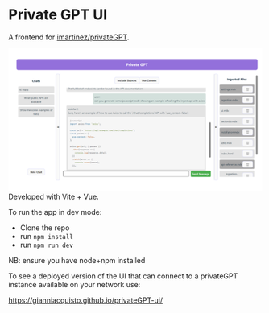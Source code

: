 # Private GPT UI

A frontend for [imartinez/privateGPT](https://github.com/imartinez/privateGPT).

![Example Frontend](src/assets/frontend-screenshot.png)
Developed with Vite + Vue.

To run the app in dev mode:
 - Clone the repo
 - run `npm install`
 - run `npm run dev`

 NB: ensure you have node+npm installed

 To see a deployed version of the UI that can connect to a privateGPT instance available on your network use:

https://gianniacquisto.github.io/privateGPT-ui/